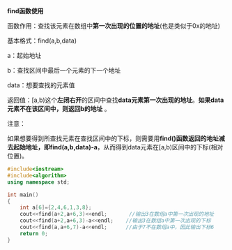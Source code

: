 **find函数使用**

函数作用：查找该元素在数组中**第一次出现的位置的地址**(也是类似于0x的地址)

基本格式：find(a,b,data)   

a：起始地址

b：查找区间中最后一个元素的下一个地址

data：想要查找的元素值

返回值：[a,b)这个**左闭右开**的区间中查找**data元素第一次出现的地址**。**如果data元素不在该区间中，则返回b的地址** 。

注意：

如果想要得到所查找元素在查找区间中的下标，则需要用**find()函数返回的地址减去起始地址，即find(a,b,data)-a**，从而得到data元素在[a,b)区间中的下标(相对位置)。

```c++
#include<iostream>
#include<algorithm>
using namespace std;

int main()
{
	int a[6]={2,4,6,1,3,8};
	cout<<find(a+2,a+6,3)<<endl;       //输出3在数组a中第一次出现的地址 
	cout<<find(a+2,a+6,3)-a<<endl;    //输出3在数组a中第一次出现的下标 
	cout<<find(a,a+6,7)-a<<endl;      //由于7不在数组a中，因此输出下标6 
	return 0;
}
```

